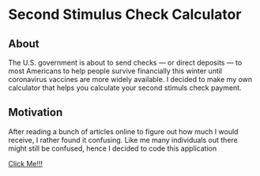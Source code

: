 # Second Stimulus Check Calculator

## About
The U.S. government is about to send checks — or direct deposits — to most Americans to help people survive financially this winter until coronavirus vaccines are more widely available. I decided to make my own calculator that helps you calculate your second stimuls check payment.



## Motivation
After reading a bunch of articles online to figure out how much I would receive, I rather found it confusing. Like me many individuals 
out there might still be confused, hence I decided to code this application 


[Click Me!!!](https://second-stimulus-check-calculator.netlify.app/)

